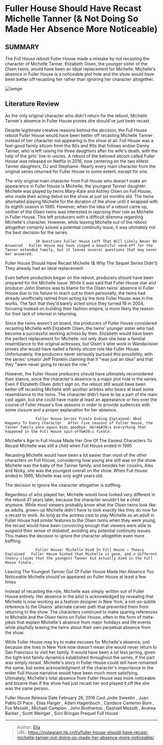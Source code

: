 # Fuller House Should Have Recast Michelle Tanner (&amp; Not Doing So Made Her Absence More Noticeable)


## SUMMARY 



  The Full House reboot Fuller House made a mistake by not recasting the character of Michelle Tanner.   Elizabeth Olsen, the younger sister of the Olsen twins, would have been an ideal replacement for Michelle.   Michelle&#39;s absence in Fuller House is a noticeable plot hole and the show would have been better off recasting her rather than ignoring her character altogether.  

![iamge](https://static1.srcdn.com/wordpress/wp-content/uploads/2017/09/olsens-full-house.jpeg)

## Literature Review
As the only original character who didn&#39;t return for the reboot, Michelle Tanner&#39;s absence in Fuller House proves she should&#39;ve just been recast.




Despite legitimate creative reasons behind the decision, the Full House reboot Fuller House would have been better off recasting Michelle Tanner instead of her character not appearing in the show at all. Full House was a feel-good family sitcom from the 80s and 90s that follows widow Danny Tanner, who is left raising his three daughters after his wife&#39;s death, with the help of the girls&#39; live-in uncles. A reboot of the beloved sitcom called Fuller House was released on Netflix in 2016, now centering on the two eldest Tanner daughters, DJ and Stephanie. Nearly every main character from the original series returned for Fuller House to some extent, except for one.




The only original main character from Full House who doesn&#39;t make an appearance in Fuller House is Michelle, the youngest Tanner daughter. Michelle was played by twins Mary-Kate and Ashley Olsen on Full House, who made their acting debut on the show at just six months old. The twins alternated playing Michelle for the duration of the show until it wrapped with its eighth season in 1995. However, when the idea of a reboot came up, neither of the Olsen twins was interested in reprising their role as Michelle in Fuller House. This left producers with a difficult dilemma regarding Michelle&#39;s character. However, while leaving Michelle out of the reboot altogether certainly solved a potential continuity issue, it was ultimately not the best decision for the series.

                  10 Questions Fuller House Left That Will Likely Never Be Answered   Fuller House may have staged a beautiful send-off for the Tanner extended family, but it leaves several questions that may never ber answered.     





 Fuller House Should Have Recast Michelle (&amp; Why The Sequel Series Didn&#39;t) 
They already had an ideal replacement
         

Even before production began on the reboot, producers should have been prepared for the Michelle issue. While it was said that Fuller House star and producer John Stamos was to blame for the Olsen twins&#39; absence in Fuller House due to his failure to reach out to them personally, the twins had already unofficially retired from acting by the time Fuller House was in the works. The fact that they&#39;d barely acted since they turned 18 in 2004, focusing instead on building their fashion empire, is more likely the reason for their lack of interest in returning.

Since the twins weren&#39;t on board, the producers of Fuller House considered recasting Michelle with Elizabeth Olsen, the twins&#39; younger sister who had become a successful working actress by then. Elizabeth would have been the perfect replacement for Michelle: not only does she bear a familial resemblance to the original actresses, but Olsen&#39;s later work in Wandavision proves she would have nailed a family sitcom role like Fuller House. Unfortunately, the producers never seriously pursued this possibility, with the series&#39; creator Jeff Franklin claiming that it &#34;was just an idea&#34; and that they &#34;were never going to recast the role.&#34;




However, the Fuller House producers should have ultimately reconsidered their stance, since the character&#39;s absence is a major plot hole in the series. Even if Elizabeth Olsen didn&#39;t sign on, the reboot still would have been better off recasting Michelle with another actress who bears at least some resemblance to the twins. The character didn&#39;t have to be a part of the main cast again, but she could have made at least an appearance or two over the course of Fuller House&#39;s five seasons in order to provide audiences with some closure and a proper explanation for her absence.

                  Fuller House Series Finale Ending Explained: What Happens To Every Character   After five seasons of Fuller House, the Tanner family once again bids goodbye. Here&#39;s everything that happened in the Full House spin-off&#39;s finale.    



 Michelle&#39;s Age In Full House Made Her One Of The Easiest Characters To Recast 
Michelle was still a child when Full House ended in 1995
          




Recasting Michelle would have been a lot easier than most of the other characters on Full House, considering how young she still was on the show. Michelle was the baby of the Tanner family, and besides her cousins, Alex and Nicky, she was the youngest overall on the show. When Full House ended in 1995, Michelle was only eight years old.



The decision to ignore the character altogether is baffling.




Regardless of who played her, Michelle would have looked very different in the reboot 21 years later, because the character wouldn&#39;t be a child anymore. While most viewers probably know what the Olsen twins look like as adults, grown-up Michelle didn&#39;t have to look exactly like they do now for a recast to work. As long as the actress cast to play Michelle as an adult in Fuller House had similar features to the Olsen twins when they were young, the recast would have been convincing enough that viewers were able to suspend their sense of disbelief, avoiding any potential continuity issues. This makes the decision to ignore the character altogether even more baffling.




                  Fuller House: Michelle Died In Full House — Theory Explained   Fuller House hinted that Michelle is gone, and a different theory claims that the youngest Tanner kid actually died in the Full House finale.     



 Leaving The Youngest Tanner Out Of Fuller House Made Her Absence Too Noticeable 
Michelle should&#39;ve appeared on Fuller House at least a few times
          

Instead of recasting the role, Michelle was simply written out of Fuller House entirely. Her absence in the pilot is acknowledged by revealing that Michelle is now working as a fashion designer in New York, a not-so-subtle reference to the Olsens&#39; alternate career path that prevented them from returning to the show. The characters continued to make sparing references to Michelle and the Olsen twins on Fuller House, often in the form of meta-jokes that explain Michelle&#39;s absence from major holidays and life events while playfully teasing the twins about their own perpetual absence from the show.




While Fuller House may try to make excuses for Michelle&#39;s absence, just because she lives in New York now doesn&#39;t mean she would never return to San Francisco to visit her family. It would have been a lot less jarring, given the tight-knit family dynamics established throughout the series, if the part was simply recast. Michelle&#39;s story in Fuller House could still have remained the same, but some acknowledgment of the character&#39;s importance to the wider Full House narrative would have been much more satisfying. Ultimately, Michelle&#39;s total absence from Fuller House was more noticeable and bizarre than if the show had just recast her and played it off like she was the same person.

  Fuller House   Release Date   February 26, 2016    Cast   Jodie Sweetin , Juan Pablo Di Pace , Elias Harger , Adam Hagenbuch , Candace Cameron Bure , Fox Messitt , Michael Campion , John Brotherton , Dashiell Messitt , Andrea Barber , Scott Weinger , Soni Bringas    Prequel   Full House       


---

> Author: [Ella](https://instagram.hk.cn/)  
> URL: https://instagram.hk.cn/tv/fuller-house-should-have-recast-michelle-tanner-not-doing-so-made-her-absence-more-noticeable/  

